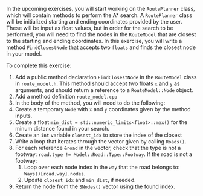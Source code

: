 In the upcoming exercises, you will start working on the `RoutePlanner` class, which will contain methods to perform the
A\* search. A `RoutePlanner` class will be initialized starting and ending coordinates provided by the user. These will
be input as float values, but in order for the search to be performed, you will need to find the nodes in
the `RouteModel` that are closest to the starting and ending coordinates. In this exercise, you will write a
method `FindClosestNode` that accepts two `floats` and finds the closest node in your model.

To complete this exercise:

1. Add a public method declaration `FindClosestNode` in the `RouteModel` class in `route_model.h`. This method should
   accept two floats `x` and `y` as arguments, and should return a reference to a `RouteModel::Node` object.
2. Add a method definition `route_model.cpp`
3. In the body of the method, you will need to do the following:
1. Create a temporary `Node` with `x` and `y` coordinates given by the method inputs.
2. Create a float `min_dist = std::numeric_limits<float>::max()` for the minum distance found in your search.
3. Create an `int` variable `closest_idx` to store the index of the closest
4. Write a loop that iterates through the vector given by calling `Roads()`.
5. For each reference `&road` in the vector, check that the type is not a
   footway: `road.type != Model::Road::Type::Footway`. If the road is not a footway:
    1. Loop over each node index in the `way` that the road belongs to: `Ways()[road.way].nodes`.
    2. Update `closest_idx` and `min_dist`, if needed.
6. Return the node from the `SNodes()` vector using the found index.